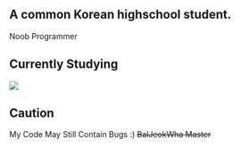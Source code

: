 ## A common Korean highschool student.
Noob Programmer

## Currently Studying
<img src="https://img.shields.io/badge/python-3670A0?style=for-the-badge&logo=python&logoColor=ffdd54"/>

## Caution
My Code May Still Contain Bugs :)
~~BalJeokWha Master~~
